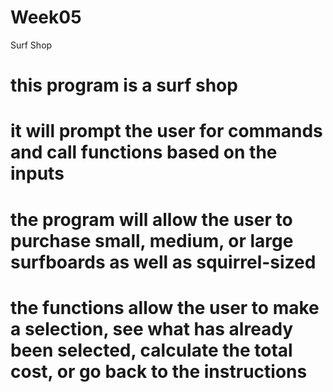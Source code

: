 # Week05
 Surf Shop
# this program is a surf shop
# it will prompt the user for commands and call functions based on the inputs
# the program will allow the user to purchase small, medium, or large surfboards as well as squirrel-sized 
# the functions allow the user to make a selection, see what has already been selected, calculate the total cost, or go back to the instructions
